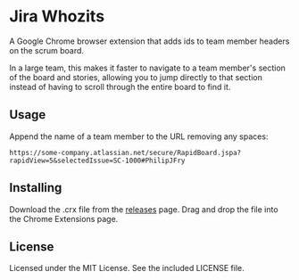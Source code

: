 Jira Whozits
============

A Google Chrome browser extension that adds ids to team member headers on the
scrum board.

In a large team, this makes it faster to navigate to a team member's section of
the board and stories, allowing you to jump directly to that section instead of
having to scroll through the entire board to find it.


## Usage
Append the name of a team member to the URL removing any spaces:

	https://some-company.atlassian.net/secure/RapidBoard.jspa?rapidView=5&selectedIssue=SC-1000#PhilipJFry


## Installing
Download the .crx file from the [releases][0] page. Drag and drop the file into
the Chrome Extensions page.


## License
Licensed under the MIT License. See the included LICENSE file.

[0]: https://github.com/teddywing/jira-whozits/releases
